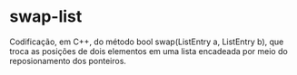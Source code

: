 # swap-list
Codificação, em C++, do método bool swap(ListEntry a, ListEntry b), que troca as posições de dois elementos em uma lista encadeada por meio do reposionamento dos ponteiros.

